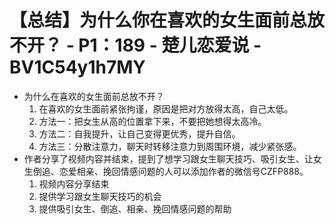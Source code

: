 # 【总结】为什么你在喜欢的女生面前总放不开？ - P1：189 - 楚儿恋爱说 - BV1C54y1h7MY

-   为什么在喜欢的女生面前总放不开？
    1.  在喜欢的女生面前紧张拘谨，原因是把对方放得太高，自己太低。
    2.  方法一：把女生从高的位置拿下来，不要把她想得太高冷。
    3.  方法二：自我提升，让自己变得更优秀，提升自信。
    4.  方法三：分散注意力，聊天时转移注意力到周围环境，减少紧张感。
-   作者分享了视频内容并结束，提到了想学习跟女生聊天技巧、吸引女生、让女生倒追、恋爱相亲、挽回情感问题的人可以添加作者的微信号CZFP888。
    1.  视频内容分享结束
    2.  提供学习跟女生聊天技巧的机会
    3.  提供吸引女生、倒追、相亲、挽回情感问题的帮助